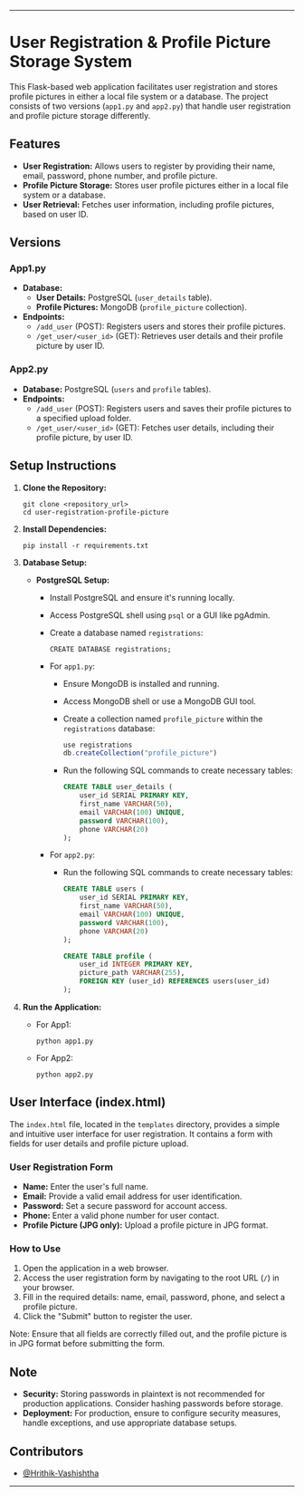 
---

# User Registration & Profile Picture Storage System

This Flask-based web application facilitates user registration and stores profile pictures in either a local file system or a database. The project consists of two versions (`app1.py` and `app2.py`) that handle user registration and profile picture storage differently.

## Features

- **User Registration:** Allows users to register by providing their name, email, password, phone number, and profile picture.
- **Profile Picture Storage:** Stores user profile pictures either in a local file system or a database.
- **User Retrieval:** Fetches user information, including profile pictures, based on user ID.

## Versions

### App1.py

- **Database:**
    - **User Details:** PostgreSQL (`user_details` table).
    - **Profile Pictures:** MongoDB (`profile_picture` collection).
- **Endpoints:**
    - `/add_user` (POST): Registers users and stores their profile pictures.
    - `/get_user/<user_id>` (GET): Retrieves user details and their profile picture by user ID.

### App2.py

- **Database:** PostgreSQL (`users` and `profile` tables).
- **Endpoints:**
    - `/add_user` (POST): Registers users and saves their profile pictures to a specified upload folder.
    - `/get_user/<user_id>` (GET): Fetches user details, including their profile picture, by user ID.

## Setup Instructions

1. **Clone the Repository:**
    ```
    git clone <repository_url>
    cd user-registration-profile-picture
    ```

2. **Install Dependencies:**
    ```
    pip install -r requirements.txt
    ```

3. **Database Setup:**

    - **PostgreSQL Setup:**
        - Install PostgreSQL and ensure it's running locally.
        - Access PostgreSQL shell using `psql` or a GUI like pgAdmin.
        - Create a database named `registrations`:

            ```
            CREATE DATABASE registrations;
            ```

        - For `app1.py`:
            - Ensure MongoDB is installed and running.
            - Access MongoDB shell or use a MongoDB GUI tool.
            - Create a collection named `profile_picture` within the `registrations` database:

                ```javascript
                use registrations
                db.createCollection("profile_picture")
                ```
            - Run the following SQL commands to create necessary tables:

                ```sql
                CREATE TABLE user_details (
                    user_id SERIAL PRIMARY KEY,
                    first_name VARCHAR(50),
                    email VARCHAR(100) UNIQUE,
                    password VARCHAR(100),
                    phone VARCHAR(20)
                );

                ```

              

        - For `app2.py`:
            - Run the following SQL commands to create necessary tables:

                ```sql
                CREATE TABLE users (
                    user_id SERIAL PRIMARY KEY,
                    first_name VARCHAR(50),
                    email VARCHAR(100) UNIQUE,
                    password VARCHAR(100),
                    phone VARCHAR(20)
                );

                CREATE TABLE profile (
                    user_id INTEGER PRIMARY KEY,
                    picture_path VARCHAR(255),
                    FOREIGN KEY (user_id) REFERENCES users(user_id)
                );
                ```

4. **Run the Application:**
    - For App1:
        ```
        python app1.py
        ```
    - For App2:
        ```
        python app2.py
        ```

## User Interface (index.html)

The `index.html` file, located in the `templates` directory, provides a simple and intuitive user interface for user registration. It contains a form with fields for user details and profile picture upload.

### User Registration Form

- **Name:** Enter the user's full name.
- **Email:** Provide a valid email address for user identification.
- **Password:** Set a secure password for account access.
- **Phone:** Enter a valid phone number for user contact.
- **Profile Picture (JPG only):** Upload a profile picture in JPG format.

### How to Use

1. Open the application in a web browser.
2. Access the user registration form by navigating to the root URL (`/`) in your browser.
3. Fill in the required details: name, email, password, phone, and select a profile picture.
4. Click the "Submit" button to register the user.

Note: Ensure that all fields are correctly filled out, and the profile picture is in JPG format before submitting the form.

## Note

- **Security:** Storing passwords in plaintext is not recommended for production applications. Consider hashing passwords before storage.
- **Deployment:** For production, ensure to configure security measures, handle exceptions, and use appropriate database setups.

## Contributors

- [@Hrithik-Vashishtha](https://github.com/Hrithik-Vashishtha)

---

